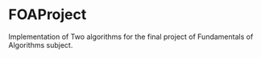 # FOAProject
Implementation of Two algorithms for the final project of Fundamentals of Algorithms subject.
